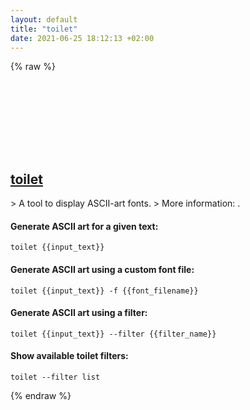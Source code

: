 ```yaml
---
layout: default
title: "toilet"
date: 2021-06-25 18:12:13 +02:00
---
```

{% raw %}
<h2 id="toilet">
  <a href="/en/linux/toilet.html">toilet</a> <a href="#toilet"><svg class="icon">
    <use href="/assets/images/unicode_sprite.svg#link" />
  </svg></a>
</h2>
> A tool to display ASCII-art fonts.
> More information: <http://caca.zoy.org/wiki/toilet>.

#### Generate ASCII art for a given text:
```shell
toilet {{input_text}}
```
#### Generate ASCII art using a custom font file:
```shell
toilet {{input_text}} -f {{font_filename}}
```
#### Generate ASCII art using a filter:
```shell
toilet {{input_text}} --filter {{filter_name}}
```
#### Show available toilet filters:
```shell
toilet --filter list 
```
{% endraw %}